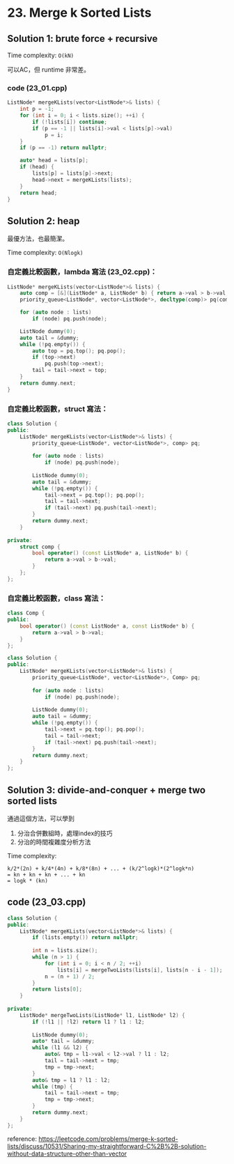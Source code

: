 # 23. Merge k Sorted Lists

## Solution 1: brute force + recursive

Time complexity: ```O(kN)```

可以AC，但 runtime 非常差。

### code (23_01.cpp)

```cpp
ListNode* mergeKLists(vector<ListNode*>& lists) {
    int p = -1;
    for (int i = 0; i < lists.size(); ++i) {
        if (!lists[i]) continue;
        if (p == -1 || lists[i]->val < lists[p]->val)
            p = i;
    }
    if (p == -1) return nullptr;

    auto* head = lists[p];
    if (head) {
        lists[p] = lists[p]->next;
        head->next = mergeKLists(lists);
    }
    return head;
}
```

## Solution 2: heap

最優方法，也最簡潔。

Time complexity: ```O(Nlogk)```

### 自定義比較函數，lambda 寫法 (23_02.cpp)：

```cpp
ListNode* mergeKLists(vector<ListNode*>& lists) {
    auto comp = [&](ListNode* a, ListNode* b) { return a->val > b->val; };
    priority_queue<ListNode*, vector<ListNode*>, decltype(comp)> pq(comp);

    for (auto node : lists)
        if (node) pq.push(node);

    ListNode dummy(0);
    auto tail = &dummy;
    while (!pq.empty()) {
        auto top = pq.top(); pq.pop();
        if (top->next)
            pq.push(top->next);
        tail = tail->next = top;
    }
    return dummy.next;
}
```

### 自定義比較函數，struct 寫法：

```cpp
class Solution {
public:
    ListNode* mergeKLists(vector<ListNode*>& lists) {
        priority_queue<ListNode*, vector<ListNode*>, comp> pq;
        
        for (auto node : lists)
            if (node) pq.push(node);
        
        ListNode dummy(0);
        auto tail = &dummy;
        while (!pq.empty()) {
            tail->next = pq.top(); pq.pop();
            tail = tail->next;
            if (tail->next) pq.push(tail->next);
        }
        return dummy.next;
    }
    
private:
    struct comp {
        bool operator() (const ListNode* a, ListNode* b) {
            return a->val > b->val;
        }
    };
};
```

### 自定義比較函數，class 寫法：

```cpp
class Comp {
public:
    bool operator() (const ListNode* a, const ListNode* b) {
        return a->val > b->val;
    }
};

class Solution {
public:
    ListNode* mergeKLists(vector<ListNode*>& lists) {
        priority_queue<ListNode*, vector<ListNode*>, Comp> pq;
        
        for (auto node : lists)
            if (node) pq.push(node);
        
        ListNode dummy(0);
        auto tail = &dummy;
        while (!pq.empty()) {
            tail->next = pq.top(); pq.pop();
            tail = tail->next;
            if (tail->next) pq.push(tail->next);
        }
        return dummy.next;
    }
};
```

## Solution 3: divide-and-conquer + merge two sorted lists

通過這個方法，可以學到

1. 分治合併數組時，處理index的技巧
2. 分治的時間複雜度分析方法

Time complexity:
```
k/2*(2n) + k/4*(4n) + k/8*(8n) + ... + (k/2^logk)*(2^logk*n)
= kn + kn + kn + ... + kn
= logk * (kn)
```

## code (23_03.cpp)

```cpp
class Solution {
public:
    ListNode* mergeKLists(vector<ListNode*>& lists) {
        if (lists.empty()) return nullptr;
        
        int n = lists.size();
        while (n > 1) {
            for (int i = 0; i < n / 2; ++i)
                lists[i] = mergeTwoLists(lists[i], lists[n - i - 1]);
            n = (n + 1) / 2;
        }
        return lists[0];
    }
    
private:
    ListNode* mergeTwoLists(ListNode* l1, ListNode* l2) {
        if (!l1 || !l2) return l1 ? l1 : l2;
        
        ListNode dummy(0);
        auto* tail = &dummy;
        while (l1 && l2) {
            auto& tmp = l1->val < l2->val ? l1 : l2;
            tail = tail->next = tmp;
            tmp = tmp->next;
        }
        auto& tmp = l1 ? l1 : l2;
        while (tmp) {
            tail = tail->next = tmp;
            tmp = tmp->next;
        }
        return dummy.next;
    }
};
```

reference: https://leetcode.com/problems/merge-k-sorted-lists/discuss/10531/Sharing-my-straightforward-C%2B%2B-solution-without-data-structure-other-than-vector
